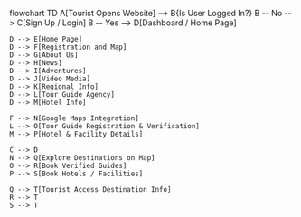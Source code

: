 flowchart TD
    A[Tourist Opens Website] --> B{Is User Logged In?}
    B -- No --> C[Sign Up / Login]
    B -- Yes --> D[Dashboard / Home Page]
    
    D --> E[Home Page]
    D --> F[Registration and Map]
    D --> G[About Us]
    D --> H[News]
    D --> I[Adventures]
    D --> J[Video Media]
    D --> K[Regional Info]
    D --> L[Tour Guide Agency]
    D --> M[Hotel Info]
    
    F --> N[Google Maps Integration]
    L --> O[Tour Guide Registration & Verification]
    M --> P[Hotel & Facility Details]
    
    C --> D
    N --> Q[Explore Destinations on Map]
    O --> R[Book Verified Guides]
    P --> S[Book Hotels / Facilities]
    
    Q --> T[Tourist Access Destination Info]
    R --> T
    S --> T
